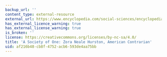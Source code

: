 ```yaml
---
backup_url: ''
content_type: external-resource
external_url: https://www.encyclopedia.com/social-sciences/encyclopedias-almanacs-transcripts-and-maps/hurston-zora-neale-general-commentary
has_external_licence_warning: true
has_external_license_warning: true
is_broken: ''
license: https://creativecommons.org/licenses/by-nc-sa/4.0/
title: 'A Society of One: Zora Neale Hurston, American Contrarian'
uid: af216b48-cb8f-4752-acb6-593de4aa75bb
---
```

